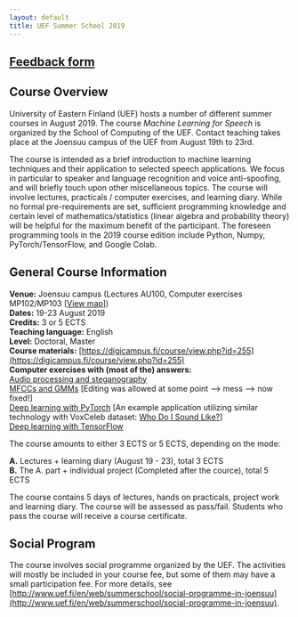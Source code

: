 ```yaml
---
layout: default
title: UEF Summer School 2019
---
```


<!--**Feedback form:** [https://docs.google.com/forms/d/e/1FAIpQLSfJb1WL-Rcv17VEJPCW8U0gYI_VMf8nkEb-0phh_PQHH5l1ig/viewform](https://docs.google.com/forms/d/e/1FAIpQLSfJb1WL-Rcv17VEJPCW8U0gYI_VMf8nkEb-0phh_PQHH5l1ig/viewform)-->

## [Feedback form](https://forms.gle/cHFFX7T1keiJrNu99)

## Course Overview
University of Eastern Finland (UEF) hosts a number of different summer
courses in August 2019. The course *Machine Learning for Speech* is organized by the School
of Computing of the UEF. Contact teaching takes place at the Joensuu campus of the UEF from August 19th to 23rd.

<!--The first day includes course introduction, introduction to machine
learning, linear mixed models and basics of deep learning for modeling
sequential data. The next two days focus on audio topics (speaker &
speech recognition, speaker diarization, speech enhancement, audio
steganography), while the last two lecture days focus on reinforcement
learning and autonomous software and physical agents (robots).-->

The course is intended as a brief introduction to machine learning techniques and their application to selected speech applications. We focus in particular to speaker and language recognition and voice anti-spoofing, and will briefly touch upon other miscellaneous topics. The course will involve lectures, practicals / computer exercises, and learning diary. While no formal pre-requirements are set, sufficient programming knowledge and certain level of mathematics/statistics (linear algebra and probability theory) will be helpful for the maximum benefit of the participant. The foreseen programming tools in the 2019 course edition include Python, Numpy, PyTorch/TensorFlow, and Google Colab.


## General Course Information

**Venue:** Joensuu campus (Lectures AU100, Computer exercises MP102/MP103 [[View map](photos/map.png)])<br />
**Dates:** 19-23 August 2019 <br />
**Credits:** 3 or 5 ECTS <br />
**Teaching language:** English <br />
**Level:** Doctoral, Master <br />
**Course materials:** [https://digicampus.fi/course/view.php?id=255](https://digicampus.fi/course/view.php?id=255) <br />
**Computer exercises with (most of the) answers:** <br />
[Audio processing and steganography](https://colab.research.google.com/drive/1pkeMzy6g29pHtFmG1yltpOavGVdY0B60) <br />
[MFCCs and GMMs](https://colab.research.google.com/drive/1rhNN21bKNnfvaheJiB3hyIvyXrSI0nkR) [Editing was allowed at some point --> mess --> now fixed!] <br />
[Deep learning with PyTorch](https://colab.research.google.com/drive/177HW1WAbCEXt1JIyJavTPqvoc2hrCnwN) [An example application utilizing similar technology with VoxCeleb dataset: [Who Do I Sound Like?](https://cs.uef.fi/~vvestman/celebrity-demo/)] <br />
[Deep learning with TensorFlow](https://colab.research.google.com/drive/1UKvLW8NyaGVNjlgyWbSAZL_d119fJGc3)

<!--**Registration:** [http://www.uef.fi/en/web/summerschool/how-to-apply](http://www.uef.fi/en/web/summerschool/how-to-apply)-->
<!--**Study materials:** [https://moodle.uef.fi/course/view.php?id=17032](https://moodle.uef.fi/course/view.php?id=17032)  <br />
**Program codes:** [https://github.com/trungnt13/uef-summerschool2018](https://github.com/trungnt13/uef-summerschool2018)  <br />-->

The course amounts to either 3 ECTS or 5 ECTS, depending on the mode: <br />

**A.** Lectures + learning diary (August 19 - 23), total 3 ECTS <br />
**B.** The A. part + individual project (Completed after the cource), total 5 ECTS <br />

The course contains 5 days of lectures, hands on practicals, project
work and learning diary. The course will be assessed as
pass/fail. Students who pass the course will receive a course
certificate.

## Social Program

The course involves social programme organized by the UEF. The activities will mostly be included in your course fee, but
some of them may have a small participation fee. For more details, see 
[http://www.uef.fi/en/web/summerschool/social-programme-in-joensuu](http://www.uef.fi/en/web/summerschool/social-programme-in-joensuu).




